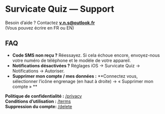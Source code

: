# Survicate Quiz — Support

Besoin d’aide ? Contactez **v.n.s@outlook.fr**  
(Vous pouvez écrire en FR ou EN)

## FAQ
- **Code SMS non reçu ?** Réessayez. Si cela échoue encore, envoyez-nous votre numéro de téléphone et le modèle de votre appareil.
- **Notifications désactivées ?** Réglages iOS → Survicate Quiz → Notifications → Autoriser.
- **Supprimer mon compte / mes données :** **Connectez vous, sélectionner l’icône engrenage (en haut à droite) → « Supprimer mon compte » **

**Politique de confidentialité :** [/privacy](./privacy.md)  
**Conditions d’utilisation :** [/terms](./terms.md)  
**Suppression du compte:** [/delete](./delete.md)
